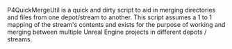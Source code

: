P4QuickMergeUtil is a quick and dirty script to aid in merging directories and files from one depot/stream to another.
This script assumes a 1 to 1 mapping of the stream's contents and exists for the purpose of working and merging between multiple
Unreal Engine projects in different depots / streams.
